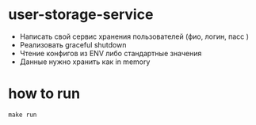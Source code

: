 # user-storage-service
- Написать свой сервис хранения пользователей (фио, логин, пасс )
- Реализовать graceful shutdown
- Чтение конфигов из ENV либо стандартные значения
- Данные нужно хранить как in memory

# how to run
```shell
make run
```